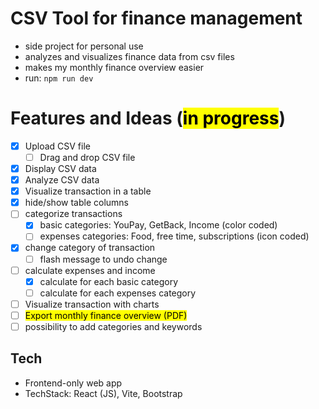# CSV Tool for finance management
- side project for personal use
- analyzes and visualizes finance data from csv files
- makes my monthly finance overview easier
- run: `npm run dev`

# Features and Ideas (<mark>in progress</mark>)
- [x] Upload CSV file
    - [ ] Drag and drop CSV file
- [x] Display CSV data
- [x] Analyze CSV data
- [x] Visualize transaction in a table
- [x] hide/show table columns
- [ ] categorize transactions
  - [x] basic categories: YouPay, GetBack, Income (color coded)
  - [ ] expenses categories: Food, free time, subscriptions (icon coded)
- [x] change category of transaction
  - [ ] flash message to undo change
- [ ] calculate expenses and income
  - [x] calculate for each basic category
  - [ ] calculate for each expenses category
- [ ] Visualize transaction with charts
- [ ] <mark>Export monthly finance overview (PDF)</mark>
- [ ] possibility to add categories and keywords  

## Tech
- Frontend-only web app
- TechStack: React (JS), Vite, Bootstrap